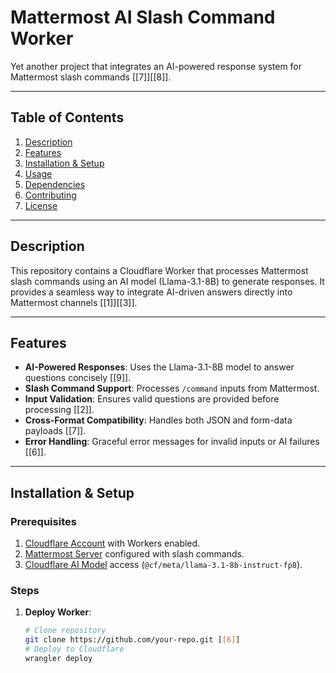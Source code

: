 # Mattermost AI Slash Command Worker

Yet another project that integrates an AI-powered response system for Mattermost slash commands [[7]][[8]].

---

## Table of Contents
1. [Description](#description)
2. [Features](#features)
3. [Installation & Setup](#installation--setup)
4. [Usage](#usage)
5. [Dependencies](#dependencies)
6. [Contributing](#contributing)
7. [License](#license)

---

## Description
This repository contains a Cloudflare Worker that processes Mattermost slash commands using an AI model (Llama-3.1-8B) to generate responses. It provides a seamless way to integrate AI-driven answers directly into Mattermost channels [[1]][[3]].

---

## Features
- **AI-Powered Responses**: Uses the Llama-3.1-8B model to answer questions concisely [[9]].
- **Slash Command Support**: Processes `/command` inputs from Mattermost.
- **Input Validation**: Ensures valid questions are provided before processing [[2]].
- **Cross-Format Compatibility**: Handles both JSON and form-data payloads [[7]].
- **Error Handling**: Graceful error messages for invalid inputs or AI failures [[6]].

---

## Installation & Setup

### Prerequisites
1. [Cloudflare Account](https://dash.cloudflare.com) with Workers enabled.
2. [Mattermost Server](https://mattermost.com/) configured with slash commands.
3. [Cloudflare AI Model](https://cloudflare.com/ai) access (`@cf/meta/llama-3.1-8b-instruct-fp8`).

### Steps
1. **Deploy Worker**:
   ```bash
   # Clone repository
   git clone https://github.com/your-repo.git [[6]]
   # Deploy to Cloudflare
   wrangler deploy
